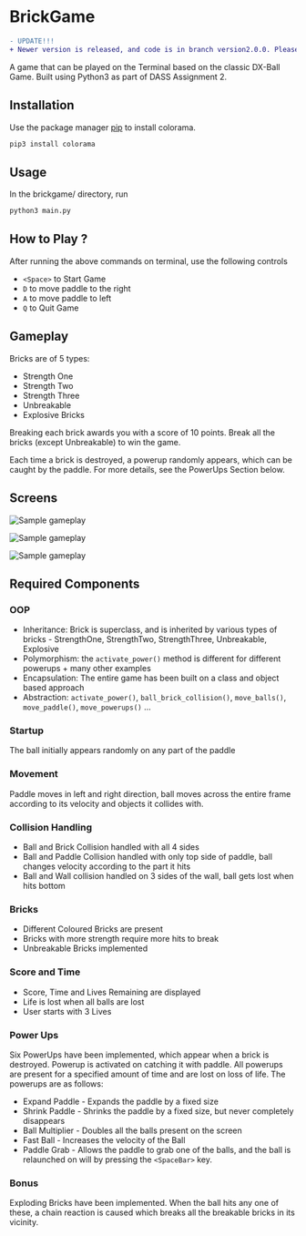 # BrickGame

```diff
- UPDATE!!!
+ Newer version is released, and code is in branch version2.0.0. Please checkout to that branch to play the newer version with extra features!
```

A game that can be played on the Terminal based on the classic DX-Ball Game. Built using Python3 as part of DASS Assignment 2.

## Installation

Use the package manager [pip](https://pip.pypa.io/en/stable/) to install colorama.

```bash
pip3 install colorama
```

## Usage

In the brickgame/ directory, run

```bash
python3 main.py
```

## How to Play ?

After running the above commands on terminal, use the following controls

 - `<Space>` to Start Game
 - `D` to move paddle to the right
 - `A` to move paddle to left
 - `Q` to Quit Game

## Gameplay

Bricks are of 5 types:

 - Strength One
 - Strength Two
 - Strength Three
 - Unbreakable
 - Explosive Bricks

Breaking each brick awards you with a score of 10 points. Break all the bricks (except Unbreakable) to win the game.

Each time a brick is destroyed, a powerup randomly appears, which can be caught by the paddle. For more details, see the PowerUps Section below.

## Screens

![Sample gameplay](https://i.ibb.co/x1yxqZ6/Screenshot-from-2021-02-17-19-32-11.png)

![Sample gameplay](https://i.ibb.co/QQ11sHJ/Screenshot-from-2021-02-17-19-32-34.png)

![Sample gameplay](https://i.ibb.co/Zc33wCZ/Screenshot-from-2021-02-17-19-33-22.png)

## Required Components

### OOP
 - Inheritance: Brick is superclass, and is inherited by various types of bricks - StrengthOne, StrengthTwo, StrengthThree, Unbreakable, Explosive
 - Polymorphism: the `activate_power()` method is different for different powerups + many other examples
 - Encapsulation: The entire game has been built on a class and object based approach
 - Abstraction: `activate_power()`, `ball_brick_collision()`, `move_balls()`, `move_paddle()`, `move_powerups()` ...

### Startup

The ball initially appears randomly on any part of the paddle

### Movement

Paddle moves in left and right direction, ball moves across the entire frame according to its velocity and objects it collides with.

### Collision Handling

 - Ball and Brick Collision handled with all 4 sides
 - Ball and Paddle Collision handled with only top side of paddle, ball changes velocity according to the part it hits
 - Ball and Wall collision handled on 3 sides of the wall, ball gets lost when hits bottom

### Bricks

 - Different Coloured Bricks are present
 - Bricks with more strength require more hits to break
 - Unbreakable Bricks implemented

### Score and Time

 - Score, Time and Lives Remaining are displayed
 - Life is lost when all balls are lost
 - User starts with 3 Lives

### Power Ups

Six PowerUps have been implemented, which appear when a brick is destroyed. Powerup is activated on catching it with paddle. All powerups are present for a specified amount of time and are lost on loss of life. The powerups are as follows:

 - Expand Paddle - Expands the paddle by a fixed size
 - Shrink Paddle - Shrinks the paddle by a fixed size, but never completely disappears
 - Ball Multiplier - Doubles all the balls present on the screen
 - Fast Ball - Increases the velocity of the Ball
 - Paddle Grab - Allows the paddle to grab one of the balls, and the ball is relaunched on will by pressing the `<SpaceBar>` key.

### Bonus

Exploding Bricks have been implemented. When the ball hits any one of these, a chain reaction is caused which breaks all the breakable bricks in its vicinity.
